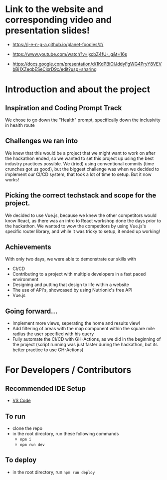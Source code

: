 # Link to the website and corresponding video and presentation slides!
* https://j-e-n-g-a.github.io/planet-foodies/#/

* https://www.youtube.com/watch?v=jxcbZ4fU-_g&t=16s

* https://docs.google.com/presentation/d/1KdPBiOIJddyFgWG4PryY8VEVbBj1XZeqbESeCixrD9c/edit?usp=sharing
# Introduction and about the project

## Inspiration and Coding Prompt Track

We chose to go down the "Health" prompt, specifically down the inclusivity in health route

## Challenges we ran into
We knew that this would be a project that we might want to work on after the hackathon ended, so we wanted to set this project up using the best industry practices possible. We (tried) using conventional commits (time crunches got us good), but the biggest challenge was when we decided to implement our CI/CD system, that took a lot of time to setup. But it now works!

## Picking the correct techstack and scope for the project. 
We decided to use Vue.js, because we knew the other competitors would know React, as there was an intro to React workshop done the days prior to the hackathon. We wanted to wow the competitors by using Vue.js's specific router library, and while it was tricky to setup, it ended up working!

## Achievements
With only two days, we were able to demonstrate our skills with
- CI/CD
- Contributing to a project with multiple developers in a fast paced environment
- Designing and putting that design to life within a website
- The use of API's, showcased by using Nutrionix's free API
- Vue.js

## Going forward...
- Implement more views, seperating the home and results view!
- Add filtering of areas with the map component within the square mile radius the user specified with his query
- Fully automate the CI/CD with GH-Actions, as we did in the beginning of the project (script running was just faster during the hackathon, but its better practice to use GH-Actions)

# For Developers / Contributors

## Recommended IDE Setup

- [VS Code](https://code.visualstudio.com/)

## To run

- clone the repo
- in the root directory, run these following commands
    - `npm i`
    - `npm run dev`
## To deploy
- in the root directory, run `npm run deploy`

